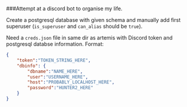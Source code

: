 ###Attempt at a discord bot to organise my life.

Create a postgresql database with given schema and manually add first superuser (`is_superuser` and `can_alias` should be `true`).

Need a `creds.json` file in same dir as artemis with Discord token and postgresql databse information. Format:

```json
{
	"token":"TOKEN_STRING_HERE",
	"dbinfo": {
		"dbname":"NAME_HERE",
		"user":"USERNAME_HERE",
		"host":"PROBABLY_LOCALHOST_HERE",
		"password":"HUNTER2_HERE"
	}
}
```

